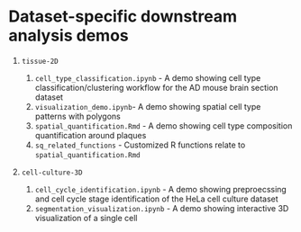 # Dataset-specific downstream analysis demos

1. ```tissue-2D```
    1. ```cell_type_classification.ipynb``` - A demo showing cell type classification/clustering workflow for the AD mouse brain section dataset
    2. ```visualization_demo.ipynb```- A demo showing spatial cell type patterns with polygons
    3. ```spatial_quantification.Rmd``` - A demo showing cell type composition quantification around plaques
    4. ```sq_related_functions``` - Customized R functions relate to ```spatial_quantification.Rmd```

2. ```cell-culture-3D```
    1. ```cell_cycle_identification.ipynb``` - A demo showing preproecssing and cell cycle stage identification of the HeLa cell culture dataset
    2. ```segmentation_visualization.ipynb``` - A demo showing interactive 3D visualization of a single cell

